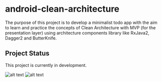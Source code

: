 # android-clean-architecture

The purpose of this project is to develop a minimalist todo app with the aim to learn and practice the concepts of Clean Architecture  with MVP (for the presentation layer) using architecture components library like RxJava2, Dagger2 and ButterKnife.
## Project Status

This project is currently in development.

![alt text](https://raw.githubusercontent.com/EjupiAlked/todo-app/master/art/tasktype_art.png)
![alt text](https://raw.githubusercontent.com/EjupiAlked/todo-app/master/art/tasks_art.png)
